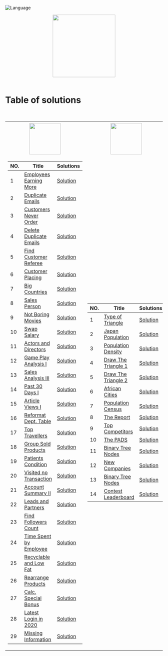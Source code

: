 ![Language](https://img.shields.io/badge/language-SQL%20-red.svg)

<p align="center">
    <img height=200 src="https://cdn-icons-png.flaticon.com/512/3161/3161133.png">
  <br>
  <br>
</p>

# Table of solutions
<br>

<table>
<tr>
    <th><img height=100 src="https://upload.wikimedia.org/wikipedia/commons/0/0a/LeetCode_Logo_black_with_text.svg"> </th>
    <th><img height=100 src="https://i0.wp.com/gradsingames.com/wp-content/uploads/2016/05/856771_668224053197841_1943699009_o.png"></th>
</tr>
<tr><td>

|NO.| Title | Solutions |
|---|-------|----------|
|1|[Employees Earning More](https://leetcode.com/problems/employees-earning-more-than-their-managers/)|[Solution](Solutions/L1.sql)
|2|[Duplicate Emails](https://leetcode.com/problems/duplicate-emails/)|[Solution](Solutions/L2.sql)
|3|[Customers Never Order](https://leetcode.com/problems/customers-who-never-order/)|[Solution](Solutions/L3.sql)
|4|[Delete Duplicate Emails](https://leetcode.com/problems/delete-duplicate-emails/)|[Solution](Solutions/L4.sql)
|5|[Find Customer Referee](https://leetcode.com/problems/find-customer-referee/)|[Solution](Solutions/L5.sql)
|6|[Customer Placing](https://leetcode.com/problems/customer-placing-the-largest-number-of-orders/)|[Solution](Solutions/L6.sql)
|7|[Big Countries](https://leetcode.com/problems/big-countries/)|[Solution](Solutions/L7.sql)
|8|[Sales Person](https://leetcode.com/problems/sales-person/)|[Solution](Solutions/L8.sql)
|9|[Not Boring Movies](https://leetcode.com/problems/not-boring-movies/)|[Solution](Solutions/L9.sql)
|10|[Swap Salary](https://leetcode.com/problems/swap-salary/)|[Solution](Solutions/L10.sql)
|11|[Actors and Directors](https://leetcode.com/problems/actors-and-directors-who-cooperated-at-least-three-times/)|[Solution](Solutions/L11.sql)
|12|[Game Play Analysis I](https://leetcode.com/problems/game-play-analysis-i/)|[Solution](Solutions/L12.sql)
|13|[Sales Analysis III](https://leetcode.com/problems/sales-analysis-iii/)|[Solution](Solutions/L13.sql)
|14|[Past 30 Days I](https://leetcode.com/problems/user-activity-for-the-past-30-days-i/)|[Solution](Solutions/L14.sql)
|15|[Article Views I](https://leetcode.com/problems/article-views-i/)|[Solution](Solutions/L15.sql)
|16|[Reformat Dept. Table](https://leetcode.com/problems/reformat-department-table/)|[Solution](Solutions/L16.sql)
|17|[Top Travellers](https://leetcode.com/problems/top-travellers/)|[Solution](Solutions/L17.sql)
|18|[Group Sold Products](https://leetcode.com/problems/group-sold-products-by-the-date/)|[Solution](Solutions/L18.sql)
|19|[Patients Condition](https://leetcode.com/problems/patients-with-a-condition/)|[Solution](Solutions/L19.sql)
|20|[Visited no Transaction](https://leetcode.com/problems/customer-who-visited-but-did-not-make-any-transactions/)|[Solution](Solutions/L20.sql)
|21|[Account Summary II](https://leetcode.com/problems/group-sold-products-by-the-date/)|[Solution](Solutions/L21.sql)
|22|[Leads and Partners](https://leetcode.com/problems/daily-leads-and-partners/)|[Solution](Solutions/L22.sql)
|23|[Find Followers Count](https://leetcode.com/problems/find-followers-count/)|[Solution](Solutions/L23.sql)
|24|[Time Spent by Employee](https://leetcode.com/problems/find-total-time-spent-by-each-employee/)|[Solution](Solutions/L24.sql)
|25|[Recyclable and Low Fat](https://leetcode.com/problems/recyclable-and-low-fat-products/)|[Solution](Solutions/L25.sql)
|26|[Rearrange Products](https://leetcode.com/problems/rearrange-products-table/description/)|[Solution](Solutions/L26.sql)
|27|[Calc. Special Bonus](https://leetcode.com/problems/calculate-special-bonus/description/)|[Solution](Solutions/L27.sql)
|28|[Latest Login in 2020](https://leetcode.com/problems/the-latest-login-in-2020/description/)|[Solution](Solutions/L28.sql)
|29|[Missing Information](https://leetcode.com/problems/employees-with-missing-information/description/)|[Solution](Solutions/L29.sql)

</td><td>

|NO.| Title | Solutions |
|---|-------|----------|
|1|[Type of Triangle](https://www.hackerrank.com/challenges/what-type-of-triangle/problem)|[Solution](Solutions/H1.sql)
|2|[Japan Population](https://www.hackerrank.com/challenges/japan-population/problem)|[Solution](Solutions/H2.sql)
|3|[Population Density](https://www.hackerrank.com/challenges/population-density-difference/problem)|[Solution](Solutions/H3.sql)
|4|[Draw The Triangle 1](https://www.hackerrank.com/challenges/draw-the-triangle-1/problem)|[Solution](Solutions/H4.sql)
|5|[Draw The Triangle 2](https://www.hackerrank.com/challenges/draw-the-triangle-2/problem)|[Solution](Solutions/H5.sql)
|6|[African Cities](https://www.hackerrank.com/challenges/african-cities/problem)|[Solution](Solutions/H6.sql)
|7|[Population Census](https://www.hackerrank.com/challenges/asian-population/problem)|[Solution](Solutions/H7.sql)
|8|[The Report](https://www.hackerrank.com/challenges/the-report/problem)|[Solution](Solutions/H8.sql)
|9|[Top Competitors](https://www.hackerrank.com/challenges/full-score/problem)|[Solution](Solutions/H9.sql)
|10|[The PADS](https://www.hackerrank.com/challenges/the-pads/problem)|[Solution](Solutions/H10.sql)
|11|[Binary Tree Nodes](https://www.hackerrank.com/challenges/binary-search-tree-1/problem)|[Solution](Solutions/H11.sql)
|12|[New Companies](https://www.hackerrank.com/challenges/the-company/problem)|[Solution](Solutions/H12.sql)
|13|[Binary Tree Nodes](https://www.hackerrank.com/challenges/binary-search-tree-1/problem)|[Solution](Solutions/H13.sql)
|14|[Contest Leaderboard](https://www.hackerrank.com/challenges/contest-leaderboard/problem)|[Solution](Solutions/H14.sql)

</td></tr> </table>

